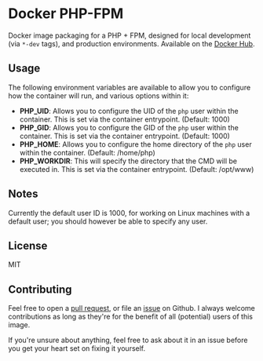 Docker PHP-FPM
==============

Docker image packaging for a PHP + FPM, designed for local development (via `*-dev` tags), and production environments. Available on the [Docker Hub][1].

Usage
-----

The following environment variables are available to allow you to configure how the container will run, and various options within it:

* **PHP_UID**: Allows you to configure the UID of the `php` user within the container. This is set via the container entrypoint. (Default: 1000)
* **PHP_GID**: Allows you to configure the GID of the `php` user within the container. This is set via the container entrypoint. (Default: 1000)
* **PHP_HOME**: Allows you to configure the home directory of the `php` user within the container. (Default: /home/php)
* **PHP_WORKDIR**: This will specify the directory that the CMD will be executed in. This is set via the container entrypoint. (Default: /opt/www)

Notes
-----

Currently the default user ID is 1000, for working on Linux machines with a default user; you should however be able to specify any user.

License
-------

MIT

Contributing
------------

Feel free to open a [pull request][2], or file an [issue][3] on Github. I always welcome contributions as long as they're for the benefit of all (potential) users of this image.

If you're unsure about anything, feel free to ask about it in an issue before you get your heart set on fixing it yourself.

[1]: https://hub.docker.com/r/seeruk/php-fpm/
[2]: https://github.com/SeerUK/docker-php-fpm/pulls
[3]: https://github.com/SeerUK/docker-php-fpm/issues
